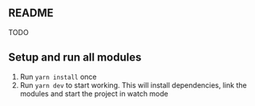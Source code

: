 ## README

TODO

## Setup and run all modules

1.  Run `yarn install` once
1.  Run `yarn dev` to start working. This will install dependencies, link the modules and start the project in watch mode
